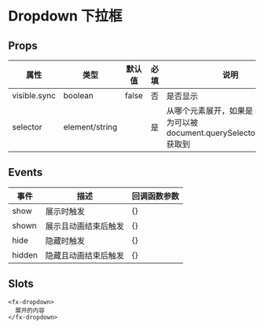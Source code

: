 # Dropdown 下拉框

## Props

| 属性         | 类型           | 默认值 | 必填 | 说明                                                                              |
| ------------ | -------------- | ------ | ---- | --------------------------------------------------------------------------------- |
| visible.sync | boolean        | false  | 否   | 是否显示                                                                          |
| selector     | element/string |        | 是   | 从哪个元素展开，如果是 string，则为可以被 document.querySelector(selector) 获取到 |

## Events

| 事件   | 描述                 | 回调函数参数 |
| ------ | -------------------- | ------------ |
| show   | 展示时触发           | {}           |
| shown  | 展示且动画结束后触发 | {}           |
| hide   | 隐藏时触发           | {}           |
| hidden | 隐藏且动画结束后触发 | {}           |

## Slots

```
<fx-dropdown>
  展开的内容
</fx-dropdown>
```
